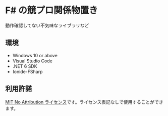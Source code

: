# F# の競プロ関係物置き

動作確認してない不気味なライブラリなど

## 環境

- Windows 10 or above
- Visual Studio Code
- .NET 6 SDK
- Ionide-FSharp

## 利用許諾

[MIT No Attribution ライセンス](LICENSE)です。ライセンス表記なしで使用することができます。
